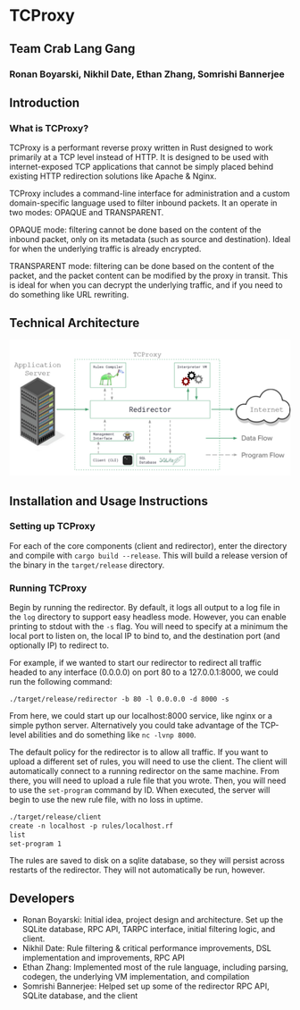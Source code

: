 # TCProxy
## Team Crab Lang Gang
### Ronan Boyarski, Nikhil Date, Ethan Zhang, Somrishi Bannerjee

## Introduction
### What is TCProxy?
TCProxy is a performant reverse proxy written in Rust designed to work primarily at a TCP level instead of HTTP. 
It is designed to be used with internet-exposed TCP applications that cannot be simply placed behind existing HTTP
redirection solutions like Apache & Nginx.

TCProxy includes a command-line interface for administration and a custom domain-specific language used to filter inbound packets. It an operate in two modes: OPAQUE and TRANSPARENT.

OPAQUE mode: filtering cannot be done based on the content of the inbound packet, only on its metadata (such as source and destination). Ideal for when the underlying traffic is already encrypted.

TRANSPARENT mode: filtering can be done based on the content of the packet, and the packet content can be modified by the proxy in transit. This is ideal for when you can decrypt the underlying traffic, and if you need to do something like URL rewriting.

## Technical Architecture

![Technical Architecture Diagram](technical_architecture.png)

## Installation and Usage Instructions
### Setting up TCProxy
For each of the core components (client and redirector), enter the directory and compile with `cargo build --release`. 
This will build a release version of the binary in the `target/release` directory.

### Running TCProxy
Begin by running the redirector. By default, it logs all output to a log file in the `log` directory to support easy
headless mode. However, you can enable printing to stdout with the `-s` flag. You will need to specify at a minimum the 
local port to listen on, the local IP to bind to, and the destination port (and optionally IP) to redirect to.

For example, if we wanted to start our redirector to redirect all traffic headed to any interface (0.0.0.0) on port 80 to a 127.0.0.1:8000, we could run the following command:
```
./target/release/redirector -b 80 -l 0.0.0.0 -d 8000 -s
```

From here, we could start up our localhost:8000 service, like nginx or a simple python server. Alternatively you could take advantage of the TCP-level abilities and do something like `nc -lvnp 8000`.

The default policy for the redirector is to allow all traffic. If you want to upload a different set of rules, you will need to use the client.
The client will automatically connect to a running redirector on the same machine. From there, you will need to upload a rule file that you wrote. 
Then, you will need to use the `set-program` command by ID. When executed, the server will begin to use the new rule file, with no loss in uptime.
```
./target/release/client
create -n localhost -p rules/localhost.rf
list
set-program 1
```

The rules are saved to disk on a sqlite database, so they will persist across restarts of the redirector. They will not automatically be run, however.

## Developers
- Ronan Boyarski: Initial idea, project design and architecture. Set up the SQLite database, RPC API, TARPC interface, initial filtering logic, and client.
- Nikhil Date: Rule filtering & critical performance improvements, DSL implementation and improvements, RPC API
- Ethan Zhang: Implemented most of the rule language, including parsing, codegen, the underlying VM implementation, and compilation
- Somrishi Bannerjee: Helped set up some of the redirector RPC API, SQLite database, and the client
